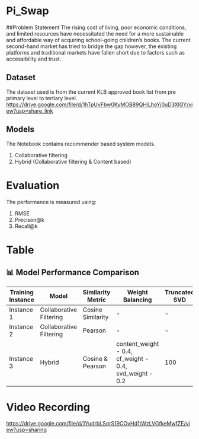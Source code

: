 # Pi_Swap

##Problem Statement
The rising cost of living, poor economic conditions, and limited resources have necessitated the need for a more sustainable and affordable way of acquiring school-going children’s books. The current second-hand market has tried to bridge the gap however, the existing platforms and traditional markets have fallen short due to factors such as accessibility and trust.

## Dataset
The dataset used is from the current KLB approved book list from pre primary level to tertiary level.
https://drive.google.com/file/d/1hTpUvFbw0KyMOB89QHiLhoYj0uD3XlGY/view?usp=share_link

## Models
The Notebook contains recommender based system models.
1. Collaborative filtering
2. Hybrid (Collaborative filtering & Content based)

# Evaluation
The performance is measured using:
1. RMSE
2. Precison@k
3. Recall@k

# Table
## 📊 Model Performance Comparison

| Training Instance | Model                   | Similarity Metric        | Weight Balancing                                | Truncated SVD | Top K | RMSE  | Precision@K | Recall@K |
|------------------|------------------------|-------------------------|------------------------------------------------|--------------|------|------|-------------|----------|
| Instance 1      | Collaborative Filtering | Cosine Similarity       | -                                              | -            | 5    | 0    | 0.0023      | 0.0116   |
| Instance 2      | Collaborative Filtering | Pearson                 | -                                              | -            | 10   | 0    | 0.0023      | 0.0116   |
| Instance 3      | Hybrid                  | Cosine & Pearson        | content_weight - 0.4, cf_weight - 0.4, svd_weight - 0.2 | 100          | -    | 0.2451 | 0.0047      | 0.0349   |


# Video Recording
https://drive.google.com/file/d/1YudrbLSqrS19COvHd1tWzLVGfkeMwfZE/view?usp=sharing
